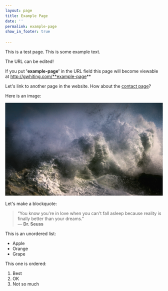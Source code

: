 ```yaml
---
layout: page
title: Example Page
date: ''
permalink: example-page
show_in_footer: true

---
```

This is a test page. This is some example text.

The URL can be edited!

If you put **'example-page'** in the URL field this page will become viewable at http://gwhiting.com/**example-page**

Let's link to another page in the website. How about the [contact page](#)?

Here is an image:

![](/assets/images/crashing-waves-1494707.jpg)

Let's make a blockquote:

> “You know you're in love when you can't fall asleep because reality is finally better than your dreams.”  
> ― **Dr. Seuss**

This is an unordered list:

* Apple
* Orange
* Grape

This one is ordered:

1. Best
2. OK
3. Not so much